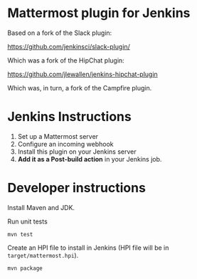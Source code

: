 # Mattermost plugin for Jenkins

Based on a fork of the Slack plugin:

https://github.com/jenkinsci/slack-plugin/

Which was a fork of the HipChat plugin:

https://github.com/jlewallen/jenkins-hipchat-plugin

Which was, in turn, a fork of the Campfire plugin.

# Jenkins Instructions

1. Set up a Mattermost server
2. Configure an incoming webhook
3. Install this plugin on your Jenkins server
4. **Add it as a Post-build action** in your Jenkins job.

# Developer instructions

Install Maven and JDK.

Run unit tests

    mvn test

Create an HPI file to install in Jenkins (HPI file will be in `target/mattermost.hpi`).

    mvn package

